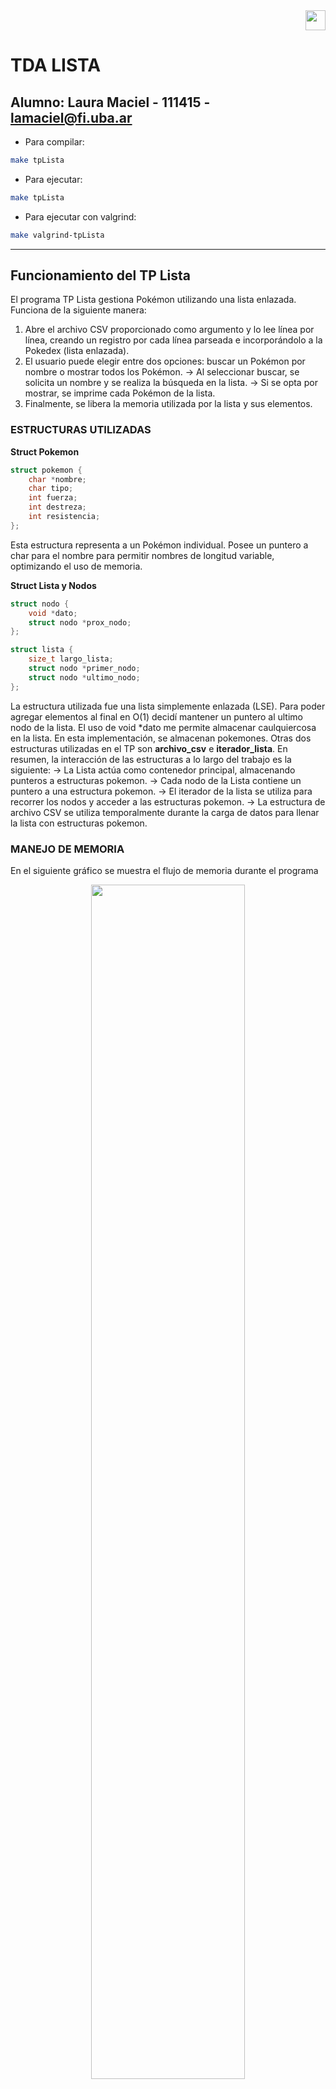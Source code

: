 <div align="right">
<img width="32px" src="img/algo2.svg">
</div>

# TDA LISTA

## Alumno: Laura Maciel - 111415 - lamaciel@fi.uba.ar

- Para compilar:

```bash
make tpLista
```

- Para ejecutar:

```bash
make tpLista
```

- Para ejecutar con valgrind:
```bash
make valgrind-tpLista
```

---

##  Funcionamiento del TP Lista

El programa TP Lista gestiona Pokémon utilizando una lista enlazada. Funciona de la siguiente manera:
1. Abre el archivo CSV proporcionado como argumento y lo lee línea por línea, creando un registro por cada línea parseada e incorporándolo a la Pokedex (lista enlazada).
2. El usuario puede elegir entre dos opciones: buscar un Pokémon por nombre o mostrar todos los Pokémon. 
    -> Al seleccionar buscar, se solicita un nombre y se realiza la búsqueda en la lista. 
    -> Si se opta por mostrar, se imprime cada Pokémon de la lista.
3. Finalmente, se libera la memoria utilizada por la lista y sus elementos.

### ESTRUCTURAS UTILIZADAS

**Struct Pokemon**
```c
struct pokemon {
    char *nombre;
    char tipo;
    int fuerza;
    int destreza;
    int resistencia;
};
```
Esta estructura representa a un Pokémon individual. Posee un puntero a char para el nombre para permitir nombres de longitud variable, optimizando el uso de memoria.

**Struct Lista y Nodos**
```c
struct nodo {
    void *dato;
    struct nodo *prox_nodo;
};

struct lista {
    size_t largo_lista;
    struct nodo *primer_nodo;
    struct nodo *ultimo_nodo;
};
```
La estructura utilizada fue una lista simplemente enlazada (LSE). Para poder agregar elementos al final en O(1) decidí mantener un puntero al ultimo nodo de la lista.
El uso de void *dato me permite almacenar caulquiercosa en la lista. En esta implementación, se almacenan pokemones.
Otras dos estructuras utilizadas en el TP son **archivo_csv** e **iterador_lista**.
En resumen, la interacción de las estructuras a lo largo del trabajo es la siguiente:
    -> La Lista actúa como contenedor principal, almacenando punteros a estructuras pokemon.
    -> Cada nodo de la Lista contiene un puntero a una estructura pokemon.
    -> El iterador de la lista se utiliza para recorrer los nodos y acceder a las estructuras pokemon.
    -> La estructura de archivo CSV se utiliza temporalmente durante la carga de datos para llenar la lista con estructuras pokemon.

### MANEJO DE MEMORIA

En el siguiente gráfico se muestra el flujo de memoria durante el programa
<div align="center">
<img width="70%" src="img/flujoTpLista.jpg">
</div>

---

## Respuestas a las preguntas teóricas

### TDA Lista
<div align="center">
<img width="70%" src="img/lista.jpg">
</div>
Una lista es una estructura de datos que organiza elementos en una secuencia ordenada, permitiendo el acceso a cualquier posición dentro de ella.
Su conjunto mínimo de operaciones incluye:

    -> Insertar: Añadir un elemento en una posición específica.

    -> Eliminar: Eliminar un elemento de una posición específica.

    -> Acceder: Obtener un elemento por su posición.

    -> Recorrer: Navegar secuencialmente por todos los elementos

Tiene algunas variantes de implementación, entre ellas:

    -> Lista enlazada: Los elementos se almacenan en nodos independientes, donde cada nodo contiene un valor. Dependiendo del número de referencias que mantiene cada nodo, se      clasifican en:

        -> Lista simplemente enlazada (LSE): Cada nodo tiene una única referencia al siguiente nodo en la secuencia.

        -> Lista doblemente enlazada (LDE): Cada nodo tiene dos referencias. Una al nodo siguiente y otra al nodo anterior, permitiendo recorrer la lista en ambas direcciones.

    -> Lista basada en Vector Dinámico: Los elementos se almacenan en un bloque continuo de memoria.

### TDA Pila
<div align="center">
<img width="70%" src="img/pila.jpg">
</div>
Una pila ('stack') es una colección ordenada de elementos en la que las operaciones de inserción y eliminación solo se realizan en un extremo (tope). Sigue el principio LIFO (Last In, First Out): el último elemento que se apila es el primero en desapilarse. Su conjunto mínimo de operaciones incluye:

    -> Apilar ('Push'): Inserta un elemento en el tope de la pila.

    -> Desapilar ('Pop'): Elimina y devuelve el elemento en el tope.

    -> Ver tope: Devuelve el elemento en el tope sin eliminarlo.

### TDA Cola
<div align="center">
<img width="70%" src="img/cola.jpg">
</div>

Una cola ('queue') es una estructura ordenada de datos donde las operaciones de inserción y eliminación se realizan en extremos opuestos. El inicio (frente) es donde se eliminan los elementos, y el final (rear) es donde se insertan. Sigue el principio FIFO (First In, First Out): el primer elemento en entrar es el primero en salir. Su conjunto mínimo de operaciones incluye:

    -> Encolar ('Enqueue'): Inserta un elemento en el final de la cola.

    -> Desencolar ('Dequeue'): Elimina y devuelve el elemento del frente de la cola.

    -> Ver frente ('Front'): Devuelve el elemento en el frente sin eliminarlo.

### Explicacion de complejidades entre implementaciones de lista:

En la siguiente tabla se muestra una comparación de las complejidades para las operaciones de inserción, obtención y eliminación en diferentes implementaciones de listas:
<div align="center">
<img width="70%" src="img/tablaO().jpg">
</div>

1. **Operaciones al Inicio**

    -> Insertar

    En ambas listas enlazadas (LSE y LDE), la operación se puede realizar en tiempo constante O(1) ya que solo se necesita actualizar el puntero que señala al primer elemento. En la LDE, además, se actualiza el puntero anterior al antiguo primer elemento en tiempo constante. En un vector dinámico, esta operación requiere un tiempo O(n) debido al desplazamiento de todos los elementos una posición hacia la derecha para hacer espacio para el nuevo elemento.

    -> Obtener

    Para acceder al primer elemento, todas las estructuras poseen una complejidad de O(1). Esto es porque el primer elemento está directamente accesible en todas ellas.

    -> Eliminar

    En las listas enlazadas es O(1), ya que solo se necesita actualizar el puntero que apunta al primer elemento. En ambas, se actualiza el puntero anterior al nuevo primero en tiempo constante. En un vector dinámico, eliminar el primer elemento requiere desplazar todos los elementos hacia atrás, resultando en una complejidad de O(n).

2. **Operaciones en el Medio**

    -> Insertar

    Para insertar un elemento en el medio de las listas enlazadas se debe recorrer hasta la posición deseada, resultando en una complejidad de O(n). En el caso de la lista doblemente enlazada, puede ser un poco más eficiente si se inserta cerca del final, pero generalizado sigue siendo O(n). Para un vector dinámico, la complejidad es también O(n) debido a desplazar elementos y posiblemente redimensionar el vector.

    -> Obtener

    Obtener un elemento en una posición intermedia implica recorrer la lista, por lo tanto va O(n) para las listas enlazadas. 
    En el vector dinámico, el acceso a cualquier índice es O(1).

    -> Eliminar

    Eliminar un elemento en el medio de las listas enlazadas requiere recorrer hasta la posición de eliminación, resultando en O(n) en ambas. 
    En el vector dinámico, la complejidad también es O(n) debido al desplazamiento de elementos que se necesita después de la eliminación.


3. **Operaciones al Final**
    -> Insertar 
La inserción al final de una LSE puede ser O(n) si se necesita recorrer toda la lista para llegar al último elemento, pero en caso de mantener un puntero al último elemento, se puede realizar en O(1). Por otro lado, en la LDE, se puede insertar directamente al final en O(1), ya que se tiene acceso al último elemento. En un vector dinámico, la inserción puede llegar a ser O(n) en situaciones donde el vector necesita redimensionarse.

    -> Obtener 
Obtener el último elemento en una LSE puede ser O(n) o O(1), dependiendo de si se mantiene un puntero al final. La lista doblemente enlazada, al igual que el vector dinámico, permite el acceso directo al último elemento en O(1), lo que lo hace eficiente.

    -> Eliminar
En la LSE, el tiempo depende de si se tiene o no la referencia al final de la lista. En caso de tenerlo, el tiempo de ejecución es constante, al igual que la LDE. 
En un vector dinámico, la operación también es O(1): solamente se actualiza el tamaño del vector.

### Explicación de la complejidad de mi implementación en pila.c y cola.c

**OPERACIONES DE PILA (pila.c)**
    -> pila_crear(): O(1), asigna memoria para la estructura de la pila y crea una lista vacía.

    -> pila_destruir(Pila *pila): O(n), recorre todos los elementos de la lista interna para liberarlos.

    -> pila_destruir_todo(Pila *pila, void (*f)(void *)): O(n), recorre la lista interna mientras aplica una función a cada elemento.

    -> pila_cantidad(Pila *pila): O(1), retorna el valor almacenado en la lista interna.

    -> pila_tope(Pila *pila): O(1), accede al último elemento de la lista, es una operación constante ya que tengo almacenado un puntero al nodo final de la lista interna.

    -> pila_apilar(Pila *pila, void *cosa): O(1), agrega un elemento al final de la lista, es una operación constante ya que la lista guarda un puntero a su final.

    -> pila_desapilar(Pila *pila): O(1), elimina el último elemento de la lista (utilizando la direccion del ultimo nodo de la lista).

    -> pila_esta_vacía(Pila *pila): O(1) verifica si la cantidad de elementos es cero. 



**OPERACIONES DE COLA (cola.c)**
    -> cola_crear(): O(1), asigna memoria para la estructura de la cola y crea una lista vacía.

    -> cola_destruir(Cola *cola): O(n), recorre todos los elementos de la lista interna para liberarlos.

    -> cola_destruir_todo(Cola *cola, void (*f)(void *)): O(n), recorre la lista interna y va aplicando una función a cada elemento.

    -> cola_cantidad(Cola *cola): O(1), retorna el valor almacenado en la lista interna.

    -> cola_frente(Cola *cola): O(1) accede al primer elemento de la lista, como guardamos la direccion en un puntero, es constante.

    -> cola_encolar(Cola *cola, void *cosa): O(1), agrega un elemento al final de la lista, teniendo un puntero al ultimo elemento de la lista interna, es constante.

    -> cola_desencolar(Cola *cola): O(1) elimina el primer elemento de la lista, operación constante gracias a la implementación de la lista.

    -> cola_esta_vacía(Cola *cola): O(1) verifica si la cantidad de elementos es cero.

